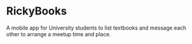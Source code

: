 # RickyBooks
A mobile app for University students to list textbooks and message each other to arrange a meetup time and place.
